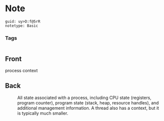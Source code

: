 # Note
```
guid: uy>D:f@5rR
notetype: Basic
```

### Tags
```
```

## Front
<dt>process context</dt>

## Back
<dt></dt><dd>All state associated with a process, including CPU state (registers,
 program counter), program state (stack, heap, resource handles), and 
additional management information. A thread also has a context, but it 
is typically much smaller.</dd>
